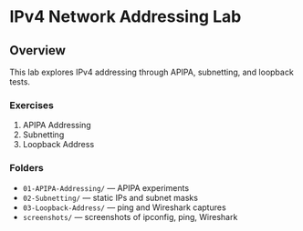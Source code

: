 # IPv4 Network Addressing Lab

## Overview
This lab explores IPv4 addressing through APIPA, subnetting, and loopback tests.

### Exercises
1. APIPA Addressing
2. Subnetting
3. Loopback Address

### Folders
- `01-APIPA-Addressing/` — APIPA experiments
- `02-Subnetting/` — static IPs and subnet masks
- `03-Loopback-Address/` — ping and Wireshark captures
- `screenshots/` — screenshots of ipconfig, ping, Wireshark

